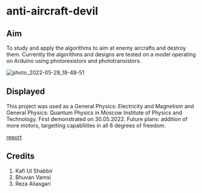 # anti-aircraft-devil

## Aim
To study and apply the algorithms to aim at enemy aircrafts and destroy them. Currently the algorithms and designs are tested on a model operating on Arduino using photoresistors and phototransistors.

![photo_2022-05-28_18-48-51](https://user-images.githubusercontent.com/58966086/172533020-0aa22adb-8679-4f7d-a242-8706e6abbf12.jpg)

## Displayed
This project was used as a General Physics: Electricity and Magnetism and General Physics: Quantum Physics in Moscow Institute of Physics and Technology. First demonstrated on 30.05.2022. Future plans: addition of more motors, targetting capablilites in all 6 degrees of freedom.

[report](anti-aircraft-system-report.pdf)

## Credits
1. Kafi Ul Shabbir
2. Bhuvan Vamsi
3. Reza Aliasgari
